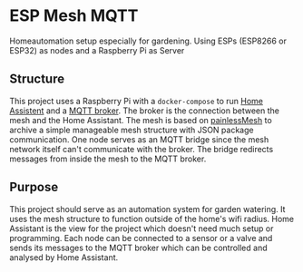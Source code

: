 # ESP Mesh MQTT
Homeautomation setup especially for gardening. Using ESPs (ESP8266 or ESP32) as nodes and a Raspberry Pi as Server

## Structure
This project uses a Raspberry Pi with a `docker-compose` to run [Home Assistent](https://www.home-assistant.io/) and a [MQTT broker](https://mosquitto.org/).
The broker is the connection between the mesh and the Home Assistant. The mesh is based on [painlessMesh](https://gitlab.com/painlessMesh/painlessMesh) 
to archive a simple manageable mesh structure with JSON package communication. One node serves as an MQTT bridge since the mesh network itself can't communicate 
with the broker. The bridge redirects messages from inside the mesh to the MQTT broker. 

## Purpose 
This project should serve as an automation system for garden watering. It uses the mesh structure to function outside of the home's wifi radius. 
Home Assistant is the view for the project which doesn't need much setup or programming. Each node can be connected to a sensor or a valve and sends its messages
to the MQTT broker which can be controlled and analysed by Home Assistant.
